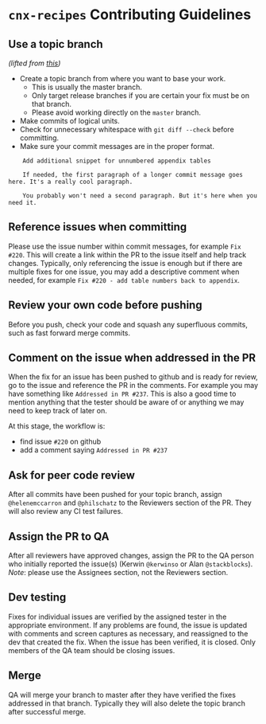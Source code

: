 # `cnx-recipes` Contributing Guidelines


## Use a topic branch
*(lifted from [this](https://github.com/puppetlabs/puppet/blob/master/CONTRIBUTING.md))*

* Create a topic branch from where you want to base your work.
  * This is usually the master branch.
  * Only target release branches if you are certain your fix must be on that
    branch.
  * Please avoid working directly on the `master` branch.
* Make commits of logical units.
* Check for unnecessary whitespace with `git diff --check` before committing.
* Make sure your commit messages are in the proper format.

```
    Add additional snippet for unnumbered appendix tables

    If needed, the first paragraph of a longer commit message goes here. It's a really cool paragraph.

    You probably won't need a second paragraph. But it's here when you need it.
```

## Reference issues when committing
Please use the issue number within commit messages, for example `Fix #220`. This will create a link within the PR to the issue itself and help track changes. Typically, only referencing the issue is enough but if there are multiple fixes for one issue, you may add a descriptive comment when needed, for example `Fix #220 - add table numbers back to appendix`.

## Review your own code before pushing
Before you push, check your code and squash any superfluous commits, such as fast forward merge commits. 

## Comment on the issue when addressed in the PR
When the fix for an issue has been pushed to github and is ready for review, go to the issue and reference the PR in the comments. For example you may have something like `Addressed in PR #237`. This is also a good time to mention anything that the tester should be aware of or anything we may need to keep track of later on.

At this stage, the workflow is:

  - find issue `#220` on github
  - add a comment saying `Addressed in PR #237`

## Ask for peer code review 
After all commits have been pushed for your topic branch, assign `@helenemccarron` and `@philschatz` to the Reviewers section of the PR. They will also review any CI test failures. 

## Assign the PR to QA
After all reviewers have approved changes, assign the PR to the QA person who initially reported the issue(s) (Kerwin `@kerwinso` or Alan `@stackblocks`). *Note*: please use the Assignees section, not the Reviewers section.

## Dev testing
Fixes for individual issues are verified by the assigned tester in the appropriate environment. If any problems are found, the issue is updated with comments and screen captures as necessary, and reassigned to the dev that created the fix. When the issue has been verified, it is closed. Only members of the QA team should be closing issues.

## Merge
QA will merge your branch to master after they have verified the fixes addressed in that branch. Typically they will also delete the topic branch after successful merge.

